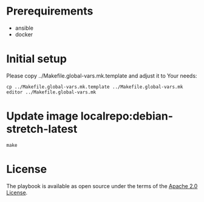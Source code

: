 # Prerequirements

- ansible
- docker

# Initial setup

Please copy ../Makefile.global-vars.mk.template and adjust it to Your needs:

```
cp ../Makefile.global-vars.mk.template ../Makefile.global-vars.mk
editor ../Makefile.global-vars.mk
```

# Update image localrepo:debian-stretch-latest

```
make
```

# License

The playbook is available as open source under the terms of the [Apache 2.0 License](http://opensource.org/licenses/Apache-2.0).
